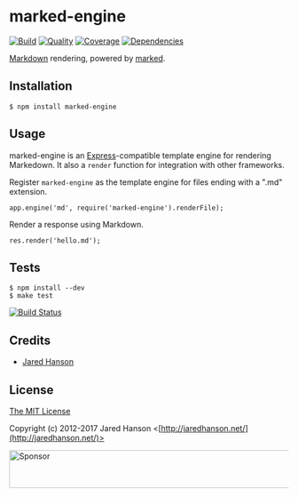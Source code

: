# marked-engine

[![Build](https://img.shields.io/travis/jaredhanson/marked-engine.svg)](https://travis-ci.org/jaredhanson/marked-engine)
[![Quality](https://img.shields.io/codeclimate/github/jaredhanson/marked-engine.svg?label=quality)](https://codeclimate.com/github/jaredhanson/marked-engine)
[![Coverage](https://img.shields.io/coveralls/jaredhanson/marked-engine.svg)](https://coveralls.io/r/jaredhanson/marked-engine)
[![Dependencies](https://img.shields.io/david/jaredhanson/marked-engine.svg)](https://david-dm.org/jaredhanson/marked-engine)


[Markdown](http://daringfireball.net/projects/markdown/) rendering, powered by
[marked](https://github.com/chjj/marked).

## Installation

    $ npm install marked-engine

## Usage

marked-engine is an [Express](http://expressjs.com/)-compatible template engine
for rendering Markedown.  It also a `render` function for integration with other
frameworks.

Register `marked-engine` as the template engine for files ending with a ".md"
extension.

    app.engine('md', require('marked-engine').renderFile);

Render a response using Markdown.

    res.render('hello.md');

## Tests

    $ npm install --dev
    $ make test

[![Build Status](https://secure.travis-ci.org/jaredhanson/marked-engine.png)](http://travis-ci.org/jaredhanson/marked-engine)

## Credits

  - [Jared Hanson](http://github.com/jaredhanson)

## License

[The MIT License](http://opensource.org/licenses/MIT)

Copyright (c) 2012-2017 Jared Hanson <[http://jaredhanson.net/](http://jaredhanson.net/)>

<a target='_blank' rel='nofollow' href='https://app.codesponsor.io/link/vK9dyjRnnWsMzzJTQ57fRJpH/jaredhanson/marked-engine'>  <img alt='Sponsor' width='888' height='68' src='https://app.codesponsor.io/embed/vK9dyjRnnWsMzzJTQ57fRJpH/jaredhanson/marked-engine.svg' /></a>
